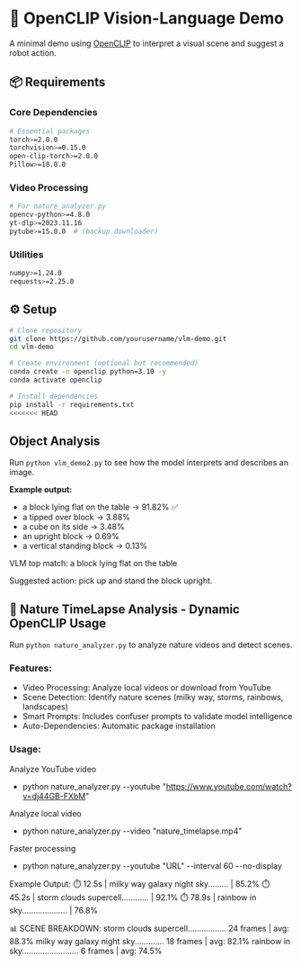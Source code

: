# 🧠 OpenCLIP Vision-Language Demo

A minimal demo using [OpenCLIP](https://github.com/mlfoundations/open_clip) to interpret a visual scene and suggest a robot action.

## 📦 Requirements

### Core Dependencies
```bash
# Essential packages
torch>=2.0.0
torchvision>=0.15.0
open-clip-torch>=2.0.0
Pillow>=10.0.0
```

### Video Processing
``` bash
# For nature_analyzer.py
opencv-python>=4.8.0
yt-dlp>=2023.11.16
pytube>=15.0.0  # (backup downloader)
```

### Utilities
``` bash
numpy>=1.24.0
requests>=2.25.0
```



## ⚙️ Setup
```bash
# Clone repository
git clone https://github.com/yourusername/vlm-demo.git
cd vlm-demo

# Create environment (optional but recommended)
conda create -n openclip python=3.10 -y
conda activate openclip

# Install dependencies
pip install -r requirements.txt
<<<<<<< HEAD
```

## Object Analysis
Run `python vlm_demo2.py` to see how the model interprets and describes an image.

**Example output:**
- a block lying flat on the table -> 91.82% ✅
- a tipped over block -> 3.88%
- a cube on its side -> 3.48%
- an upright block -> 0.69%
- a vertical standing block -> 0.13%


VLM top match: a block lying flat on the table  

Suggested action: pick up and stand the block upright.



## 🌄 Nature TimeLapse Analysis - Dynamic OpenCLIP Usage
Run `python nature_analyzer.py` to analyze nature videos and detect scenes.

### Features:
- Video Processing: Analyze local videos or download from YouTube
- Scene Detection: Identify nature scenes (milky way, storms, rainbows, landscapes)
- Smart Prompts: Includes confuser prompts to validate model intelligence
- Auto-Dependencies: Automatic package installation


### Usage: 
Analyze YouTube video
- python nature_analyzer.py --youtube "https://www.youtube.com/watch?v=dj44GB-FXbM"

Analyze local video  
- python nature_analyzer.py --video "nature_timelapse.mp4"

Faster processing
- python nature_analyzer.py --youtube "URL" --interval 60 --no-display


Example Output:
⏱️   12.5s | milky way galaxy night sky......... | 85.2%
⏱️   45.2s | storm clouds supercell............ | 92.1%
⏱️   78.9s | rainbow in sky.................... | 76.8%

📊 SCENE BREAKDOWN:
  storm clouds supercell................. 24 frames | avg: 88.3%
  milky way galaxy night sky............. 18 frames | avg: 82.1%
  rainbow in sky.........................  6 frames | avg: 74.5%
